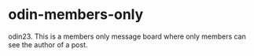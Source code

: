 # odin-members-only
odin23. This is a members only message board where only members can see the author of a post.
